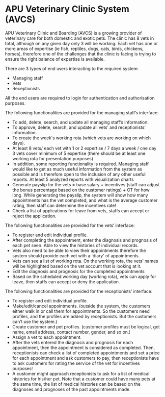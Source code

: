 # APU Veterinary Clinic System (AVCS)
APU Veterinary Clinic and Boarding (AVCS) is a growing provider of veterinary care for both domestic and exotic pets. The clinic has 8 vets in total, although on any given day only 3 will be working. Each vet has one or more areas of expertise (ie fish, reptiles, dogs, cats, birds, chickens, horses), therefore one of the challenges that the clinic is facing is trying to ensure the right balance of expertise is available. 

There are 3 types of end users interacting to the required system: 
- Managing staff
- Vets
- Receptionists 

All the end users are required to login for authentication and authorisation purposes.

The following functionalities are provided for the managing staff’s interface:
- To add, delete, search, and update all managing staff’s information. 
- To approve, delete, search, and update all vets’ and receptionists’ information. 
- To create the week's working rota (which vets are working on which days).
- At least 8 vets/ each vet with 1 or 2 expertise / 7 days a week / one day 3 vets cover minimum of 5 expertise (there should be at least one working rota for presentation purposes)
- In addition, some reporting functionality is required. Managing staff would like to get as much useful information from the system as possible and is therefore open to the inclusion of any other useful reports.
At least 5 analyzed reports with visualization charts 
- Generate payslip for the vets = base salary + incentives (staff can adjust the bonus percentage based on the customer ratings) + OT for how long. While generating the payslip, the system will show how many appointments has the vet completed, and what is the average customer rating, then staff can determine the incentives rate!
- Check a list of applications for leave from vets, staffs can accept or reject the application.

The following functionalities are provided for the vets’ interface:
- To register and edit individual profile.
- After completing the appointment, enter the diagnosis and prognosis of each pet seen. Able to view the histories of individual records.
- Vets also need to be able to view their appointments therefore the system should provide each vet with a 'diary' of appointments.
- Vets can see a list of working rota. On the working rota, the vets’ names will be highlighted based on the vet account that is looking at it. 
- Edit the diagnosis and prognosis for the completed appointments
- Based on the scheduled working day (working rota), vets can apply for leave, then staffs can accept or deny the application.

The following functionalities are provided for the receptionists’ interface:
- To register and edit individual profile.
- Make/edit/cancel appointments. (outside the system, the customers either walk in or call them for appointments. So the customers need profiles, and the profiles are added by receptionists. But the customers can’t use the system.)
- Create customer and pet profiles. (customer profiles must be logical, got name, email address, contact number, gender, and so on.)
- Assign a vet to each appointment.
- After the vets entered the diagnosis and prognosis for each appointment, then the appointment is considered as completed. Then, receptionists can check a list of completed appointments and set a price for each appointment and ask customers to pay, then receptionists have to ask customers for rating the service of the vet for incentives purposes!
- A customer might approach receptionists to ask for a list of medical histories for his/her pet. Note that a customer could have many pets at the same time, the list of medical histories can be based on the diagnoses and prognoses of the past appointments made.
